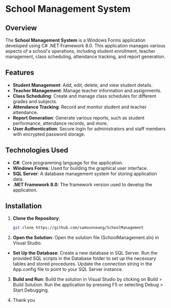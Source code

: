 # School Management System

## Overview

The **School Management System** is a Windows Forms application developed using C# .NET Framework 8.0. This application manages various aspects of a school's operations, including student enrollment, teacher management, class scheduling, attendance tracking, and report generation.

## Features

- **Student Management**: Add, edit, delete, and view student details.
- **Teacher Management**: Manage teacher information and assignments.
- **Class Scheduling**: Create and manage class schedules for different grades and subjects.
- **Attendance Tracking**: Record and monitor student and teacher attendance.
- **Report Generation**: Generate various reports, such as student performance, attendance records, and more.
- **User Authentication**: Secure login for administrators and staff members with encrypted password storage.

## Technologies Used

- **C#**: Core programming language for the application.
- **Windows Forms**: Used for building the graphical user interface.
- **SQL Server**: A database management system for storing application data.
- **.NET Framework 8.0**: The framework version used to develop the application.

## Installation

1. **Clone the Repository**:
   ```bash
   git clone https://github.com/samounneang/SchoolManagement
2. **Open the Solution**:
   Open the solution file (SchoolManagement.sln) in Visual Studio.
- **Set Up the Database**:
   Create a new database in SQL Server.
   Run the provided SQL scripts in the Database folder to set up the necessary tables and stored procedures.
   Update the connection string in the App.config file to point to your SQL Server instance.
3. **Build and Run**:
   Build the solution in Visual Studio by clicking on Build > Build Solution.
   Run the application by pressing F5 or selecting Debug > Start Debugging.
	
1. Thank you